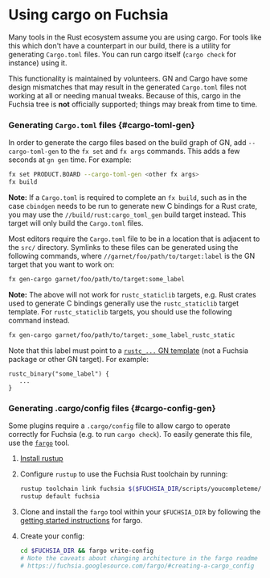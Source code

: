 # Using cargo on Fuchsia

Many tools in the Rust ecosystem assume you are using cargo. For tools like
this which don't have a counterpart in our build, there is a utility for
generating `Cargo.toml` files. You can run cargo itself (`cargo check` for
instance) using it.

This functionality is maintained by volunteers. GN and Cargo have some design
mismatches that may result in the generated `Cargo.toml` files not working at
all or needing manual tweaks. Because of this, cargo in the Fuchsia tree is
**not** officially supported; things may break from time to time.

### Generating `Cargo.toml` files {#cargo-toml-gen}

In order to generate the cargo files based on the build graph of GN, add `--cargo-toml-gen` to
the `fx set` and `fx args` commands. This adds a few seconds at `gn gen` time. For example:

```sh
fx set PRODUCT.BOARD --cargo-toml-gen <other fx args>
fx build
```

**Note:** If a `Cargo.toml` is required to complete an `fx build`, such as in the
case `cbindgen` needs to be run to generate new C bindings for a Rust crate, you may
use the `//build/rust:cargo_toml_gen` build target instead. This target will only
build the `Cargo.toml` files.

Most editors require the `Cargo.toml` file to be in a location that is adjacent to
the `src/` directory. Symlinks to these files can be generated using the following
commands, where `//garnet/foo/path/to/target:label` is the GN target that you want
to work on:

```sh
fx gen-cargo garnet/foo/path/to/target:some_label
```

**Note:** The above will not work for `rustc_staticlib` targets, e.g. Rust
crates used to generate C bindings generally use the `rustc_staticlib` target
template. For `rustc_staticlib` targets, you should use the following command instead.

```sh
fx gen-cargo garnet/foo/path/to/target:_some_label_rustc_static
```

Note that this label must point to a [`rustc_...` GN template](README.md#build)
(not a Fuchsia package or other GN target). For example:

```
rustc_binary("some_label") {
   ...
}
```

### Generating .cargo/config files {#cargo-config-gen}

Some plugins require a `.cargo/config` file to allow cargo to operate correctly for Fuchsia
(e.g. to run `cargo check`). To easily generate this file, use the [`fargo`][fargo] tool.

1. [Install rustup](https://rustup.rs/)
2. Configure `rustup` to use the Fuchsia Rust toolchain by running:

    ```sh
    rustup toolchain link fuchsia $($FUCHSIA_DIR/scripts/youcompleteme/paths.py VSCODE_RUST_TOOLCHAIN)
    rustup default fuchsia
    ```

3. Clone and install the `fargo` tool within your `$FUCHSIA_DIR` by following the
[getting started instructions][fargo] for fargo.
4. Create your config:

    ```sh
    cd $FUCHSIA_DIR && fargo write-config
    # Note the caveats about changing architecture in the fargo readme
    # https://fuchsia.googlesource.com/fargo/#creating-a-cargo_config
    ```

[fargo]: https://fuchsia.googlesource.com/fargo/
